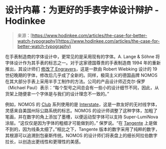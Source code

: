 <!--yml

category: 未分类

date: 2024-05-27 14:39:21

-->

# 设计内幕：为更好的手表字体设计辩护 - Hodinkee

> 来源：[https://www.hodinkee.com/articles/the-case-for-better-watch-typography](https://www.hodinkee.com/articles/the-case-for-better-watch-typography)

在手表制造商的字体设计中，更常见的是采用现有的字体。A. Lange & Söhne 将字体设计作为其手表的标志之一。对于这家德国尊贵的手表制造商 1994 年的重新推出，其设计师们 [修改了 Engravers](https://andlarry.com/journal/watch-the-type)，这是一款由 Robert Wiebking 设计的 19 世纪晚期的字体，修改后几乎成了全新的。同样，极简主义的德国品牌 NOMOS 在其大部分手表上采用半手工制作的方法。公司的产品设计师迈克尔·保罗（Michael Paul）表示：“每个型号之间总会有一些小的设计细节不同，因此，从货架上随便拿一个字体是与我们的设计理念不一致的。”

例如，NOMOS 的 [Club](https://nomos-glashuette.com/en/club/club-701) 系列使用的是 [Interstate](https://fontsinuse.com/typefaces/2247/interstate)，这是一款友好的无衬线字体，灵感来自美国州际公路系统的标志。NOMOS 的设计师调整了这种字体，加粗了笔画，并在数字的角上添加了墨槽，以便运动型字体可以支持 Super-LumiNova 涂层。“这仅仅是因为字体的粗细才可能做到的，” 保罗说。“在 [Tangente](https://www.hodinkee.com/articles/the-value-proposition-nomos-tangente) 上是做不到的，因为线条太细了。”相比之下，Tangente 版本的数字采用了纯粹的数字，其根源可以追溯到包豪斯传统。NOMOS 的设计师们将表盘上的细长阿拉伯数字拉长，以创造出更线性和更理性的美感。
